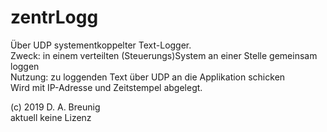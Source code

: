 # zentrLogg
Über UDP systementkoppelter Text-Logger.  
Zweck: in einem verteilten (Steuerungs)System an einer Stelle gemeinsam loggen  
Nutzung: zu loggenden Text über UDP an die Applikation schicken  
Wird mit IP-Adresse und Zeitstempel abgelegt.  

(c) 2019 D. A. Breunig  
aktuell keine Lizenz  
